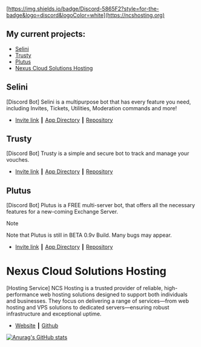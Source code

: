 [https://img.shields.io/badge/Discord-5865F2?style=for-the-badge&logo=discord&logoColor=white](https://ncshosting.org)
## My current projects:
- [Selini](#Selini)
- [Trusty](#Trusty)
- [Plutus](#Plutus)
- [Nexus Cloud Solutions Hosting](#Nexus-Cloud-Solutions-Hosting)

## Selini
[Discord Bot] Selini is a multipurpose bot that has every feature you need, including Invites, Tickets, Utilities, Moderation commands and more!
- [Invite link](https://discord.com/oauth2/authorize?client_id=821273904344989736&permissions=8&integration_type=0&scope=bot+applications.commands) ┃ [App Directory](https://discord.com/discovery/applications/821273904344989736) ┃ [Repository](https://github.com/DvRkW0lF/Selini-Discord-Bot)

## Trusty
[Discord Bot] Trusty is a simple and secure bot to track and manage your vouches.
- [Invite link](https://discord.com/oauth2/authorize?client_id=1383928898881982565&permissions=2184461155526&integration_type=0&scope=bot+applications.commands) ┃ [App Directory](https://discord.com/discovery/applications/1383928898881982565) ┃ [Repository](https://github.com/DvRkW0lF/Trusty-Discord-Bot)

## Plutus
[Discord Bot] Plutus is a FREE multi-server bot, that offers all the necessary features for a new-coming Exchange Server.
> [!NOTE]
> Note that Plutus is still in BETA 0.9v Build. Many bugs may appear.
- [Invite link](https://discord.com/oauth2/authorize?client_id=1332787114001043468&permissions=8&integration_type=0&scope=bot+applications.commands) ┃ [App Directory](https://discord.com/discovery/applications/1332787114001043468) ┃ [Repository](https://github.com/DvRkW0lF/Plutus-Discord-Bot)

# Nexus Cloud Solutions Hosting
[Hosting Service] NCS Hosting is a trusted provider of reliable, high-performance web hosting solutions designed to support both individuals and businesses. They focus on delivering a range of services—from web hosting and VPS solutions to dedicated servers—ensuring robust infrastructure and exceptional uptime.
- [Website](https://ncshosting.org) ┃ [Github](https://github.com/NCS-Hosting)

[![Anurag's GitHub stats](https://github-readme-stats.vercel.app/api?username=DvRkW0lF&show_icons=true&theme=dark)](https://github.com/DvRkW0lF/github-readme-stats)
<!--
**DvRkW0lF/DvRkW0lF** is a ✨ _special_ ✨ repository because its `README.md` (this file) appears on your GitHub profile.

Here are some ideas to get you started:

- 🔭 I’m currently working on ...
- 🌱 I’m currently learning ...
- 👯 I’m looking to collaborate on ...
- 🤔 I’m looking for help with ...
- 💬 Ask me about ...
- 📫 How to reach me: ...
- 😄 Pronouns: ...
- ⚡ Fun fact: ...
-->
